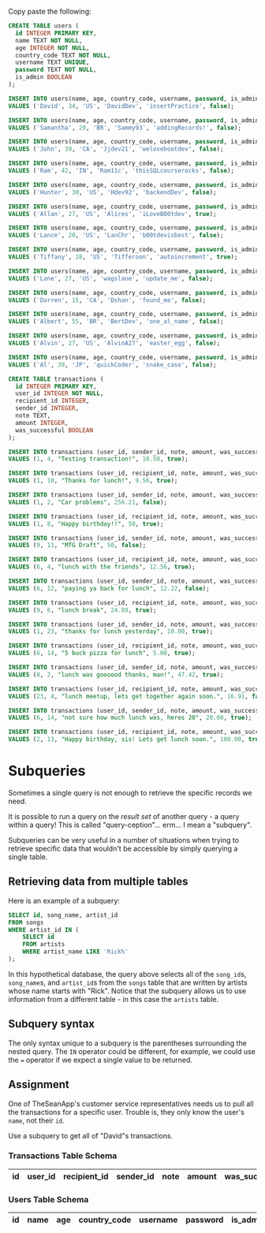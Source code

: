 Copy paste the following:
```sql
CREATE TABLE users (
  id INTEGER PRIMARY KEY,
  name TEXT NOT NULL,
  age INTEGER NOT NULL,
  country_code TEXT NOT NULL,
  username TEXT UNIQUE,
  password TEXT NOT NULL,
  is_admin BOOLEAN
);

INSERT INTO users(name, age, country_code, username, password, is_admin)
VALUES ('David', 34, 'US', 'DavidDev', 'insertPractice', false);

INSERT INTO users(name, age, country_code, username, password, is_admin)
VALUES ('Samantha', 29, 'BR', 'Sammy93', 'addingRecords!', false);

INSERT INTO users(name, age, country_code, username, password, is_admin)
VALUES ('John', 39, 'CA', 'Jjdev21', 'welovebootdev', false);

INSERT INTO users(name, age, country_code, username, password, is_admin)
VALUES ('Ram', 42, 'IN', 'Ram11c', 'thisSQLcourserocks', false);

INSERT INTO users(name, age, country_code, username, password, is_admin)
VALUES ('Hunter', 30, 'US', 'Hdev92', 'backendDev', false);

INSERT INTO users(name, age, country_code, username, password, is_admin)
VALUES ('Allan', 27, 'US', 'Alires', 'iLoveB00tdev', true);

INSERT INTO users(name, age, country_code, username, password, is_admin)
VALUES ('Lance', 20, 'US', 'LanChr', 'b00tdevisbest', false);

INSERT INTO users(name, age, country_code, username, password, is_admin)
VALUES ('Tiffany', 28, 'US', 'Tifferoon', 'autoincrement', true);

INSERT INTO users(name, age, country_code, username, password, is_admin)
VALUES ('Lane', 27, 'US', 'wagslane', 'update_me', false);

INSERT INTO users(name, age, country_code, username, password, is_admin)
VALUES ('Darren', 15, 'CA', 'Dshan', 'found_me', false);

INSERT INTO users(name, age, country_code, username, password, is_admin)
VALUES ('Albert', 55, 'BR', 'BertDev', 'one_al_name', false);

INSERT INTO users(name, age, country_code, username, password, is_admin)
VALUES ('Alvin', 27, 'US', 'AlvinA27', 'easter_egg', false);

INSERT INTO users(name, age, country_code, username, password, is_admin)
VALUES ('Al', 39, 'JP', 'quickCoder', 'snake_case', false);

CREATE TABLE transactions (
  id INTEGER PRIMARY KEY,
  user_id INTEGER NOT NULL,
  recipient_id INTEGER,
  sender_id INTEGER,
  note TEXT,
  amount INTEGER,
  was_successful BOOLEAN
);

INSERT INTO transactions (user_id, sender_id, note, amount, was_successful)
VALUES (1, 4, "Testing transaction!", 10.50, true);

INSERT INTO transactions (user_id, recipient_id, note, amount, was_successful)
VALUES (1, 10, "Thanks for lunch!", 9.56, true);

INSERT INTO transactions (user_id, sender_id, note, amount, was_successful)
VALUES (1, 2, "Car problems", 256.21, false);

INSERT INTO transactions (user_id, recipient_id, note, amount, was_successful)
VALUES (1, 8, "Happy birthday!!", 50, true);

INSERT INTO transactions (user_id, sender_id, note, amount, was_successful)
VALUES (9, 11, "MTG Draft", 50, false);

INSERT INTO transactions (user_id, recipient_id, note, amount, was_successful)
VALUES (6, 4, "lunch with the friends", 12.56, true);

INSERT INTO transactions (user_id, sender_id, note, amount, was_successful)
VALUES (6, 12, "paying ya back for lunch", 12.22, false);

INSERT INTO transactions (user_id, recipient_id, note, amount, was_successful)
VALUES (9, 6, "lunch break", 24.89, true);

INSERT INTO transactions (user_id, sender_id, note, amount, was_successful)
VALUES (1, 23, "thanks for lunch yesterday", 10.00, true);

INSERT INTO transactions (user_id, recipient_id, note, amount, was_successful)
VALUES (6, 14, "5 buck pizza for lunch", 5.00, true);

INSERT INTO transactions (user_id, sender_id, note, amount, was_successful)
VALUES (8, 2, "lunch was goooood thanks, man!", 47.42, true);

INSERT INTO transactions (user_id, recipient_id, note, amount, was_successful)
VALUES (23, 4, "lunch meetup, lets get together again soon.", 16.91, false);

INSERT INTO transactions (user_id, sender_id, note, amount, was_successful)
VALUES (6, 14, "not sure how much lunch was, heres 20", 20.00, true);

INSERT INTO transactions (user_id, recipient_id, note, amount, was_successful)
VALUES (2, 13, "Happy birthday, sis! Lets get lunch soon.", 100.00, true);

```

# Subqueries

Sometimes a single query is not enough to retrieve the specific records we need.

It is possible to run a query on the *result set* of another query - a query within a query! This is called "query-ception"... erm... I mean a "subquery".

Subqueries can be very useful in a number of situations when trying to retrieve specific data that wouldn't be accessible by simply querying a single table.

## Retrieving data from multiple tables

Here is an example of a subquery:

```SQL
SELECT id, song_name, artist_id
FROM songs
WHERE artist_id IN (
    SELECT id
    FROM artists
    WHERE artist_name LIKE 'Rick%'
);
```

In this hypothetical database, the query above selects all of the `song_id`s, `song_name`s, and `artist_id`s from the `songs` table that are written by artists whose name starts with "Rick". Notice that the subquery allows us to use information from a different table - in this case the `artists` table.

## Subquery syntax

The only syntax unique to a subquery is the parentheses surrounding the nested query. The `IN` operator could be different, for example, we could use the `=` operator if we expect a single value to be returned.

## Assignment

One of TheSeanApp's customer service representatives needs us to pull all the transactions for a specific user. Trouble is, they only know the user's `name`, not their `id`.

Use a subquery to get all of "David"s transactions.

### Transactions Table Schema

| id  | user_id | recipient_id | sender_id | note | amount | was_successful |
| --- | ------- | ------------ | --------- | ---- | ------ | -------------- |

### Users Table Schema

| id  | name | age | country_code | username | password | is_admin |
| --- | ---- | --- | ------------ | -------- | -------- | -------- |

